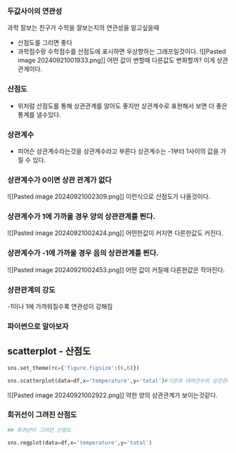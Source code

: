 
### 두값사이의 연관성

과학 잘보는 친구가 수학을 잘보는지의 연관성을 알고싶을때

- 산점도를 그리면 좋다
- 과학점수랑 수학점수를 산점도에 표시하면 우상향하는 그래프일것이다.
![[Pasted image 20240921001933.png]]
어떤 값이 변할때 다른값도 변화할까? 이게 상관관계이다.


### 산점도
- 위처럼 산점도를 통해 상관관계를 알아도 좋지만 상관계수로 표현해서 보면 더 좋은 통계를 낼수있다.

### 상관계수
- 피어슨 상관계수라는것을 상관계수라고 부른다
상관계수는 -1부터 1사이의 값을 가질 수 있다.
### 상관계수가 0이면 상관 관계가 없다
![[Pasted image 20240921002309.png]]
이런식으로 산점도가 나올것이다.

### 상관계수가 1에 가까울 경우 양의 상관관계를 띈다.
![[Pasted image 20240921002424.png]]
어떤한값이 커지면 다른한값도 커진다.
### 상관계수가 -1에 가까울 경우 음의 상관관계를 띈다.
![[Pasted image 20240921002453.png]]
어떤 값이 커질때 다른한값은 작아진다.

### 상관관계의 강도
-1이나 1에 가까워질수록 연관성이 강해짐

### 파이썬으로 알아보자

## scatterplot - 산점도
```python
sns.set_theme(rc={'figure.figsize':(6,6)})

sns.scatterplot(data=df,x='temperature',y='total')#기온과 대여건수의 상관관계를 산점도로 그린것
```
![[Pasted image 20240921002922.png]]
약한 양의 상관관계가 보이는것같다.
### 회귀선이 그려진 산점도
```python
## 회귀선이 그려진 산점도

sns.regplot(data=df,x='temperature',y='total')
```

